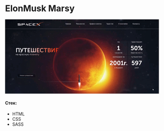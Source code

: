 # ElonMusk Marsy



![gif](https://github.com/JBatsyus/ElonMusk/blob/main/assets/image/gif.gif)


#### Стек:

- HTML
- CSS
- SASS
